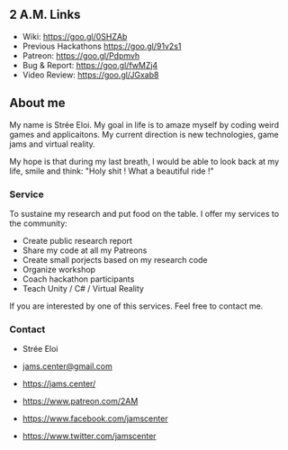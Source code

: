## 2 A.M. Links
- Wiki:               https://goo.gl/0SHZAb  
- Previous Hackathons https://goo.gl/91v2s1   
- Patreon:            https://goo.gl/Pdpmvh   
- Bug & Report:       https://goo.gl/fwMZj4  
- Video Review:       https://goo.gl/JGxab8  

## About me

My name is Strée Eloi. 
My goal in life is to amaze myself by coding weird games and applicaitons.
My current direction is new technologies, game jams and virtual reality.

My hope is that during my last breath, I would be able to look back at my life, smile and think:
"Holy shit ! What a beautiful ride !"

### Service 
To sustaine my research and put food on the table.
I offer my services to the community:
- Create public research report
- Share my code at all my Patreons
- Create small porjects based on my research code
- Organize workshop
- Coach hackathon participants
- Teach Unity / C# / Virtual Reality

If you are interested by one of this services.
Feel free to contact me.

### Contact
- Strée Eloi
- jams.center@gmail.com
- https://jams.center/
- https://www.patreon.com/2AM  

- https://www.facebook.com/jamscenter
- https://www.twitter.com/jamscenter  
